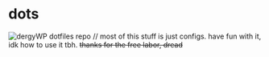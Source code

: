 # dots
![dergyWP](https://github.com/abc123id/dots/assets/146668624/93579d1f-82fc-416f-9e36-77409559ae9b)
dotfiles repo //
most of this stuff is just configs.
have fun with it, idk how to use it tbh.
~~thanks for the free labor, dread~~